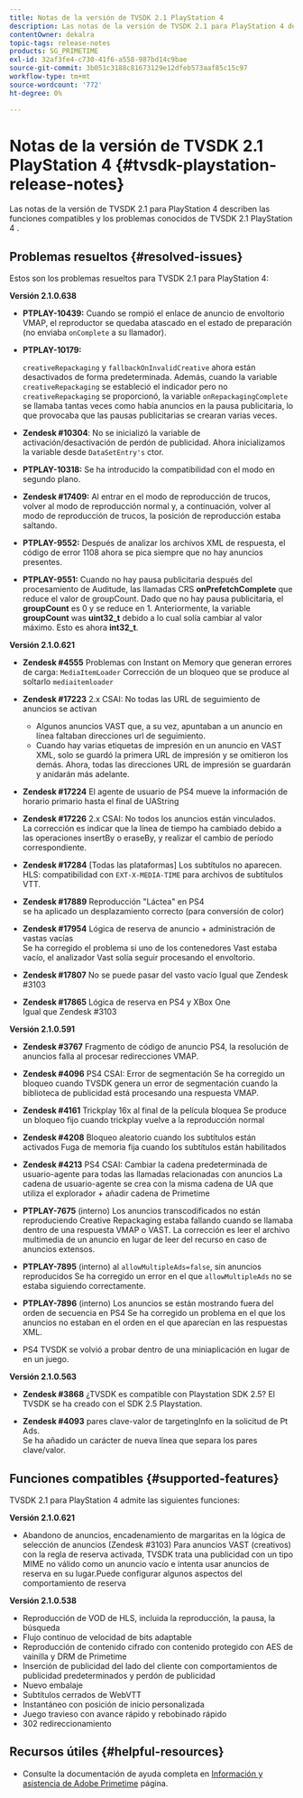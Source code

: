 ```yaml
---
title: Notas de la versión de TVSDK 2.1 PlayStation 4
description: Las notas de la versión de TVSDK 2.1 para PlayStation 4 describen las funciones compatibles y los problemas conocidos de TVSDK 2.1 PlayStation 4 .
contentOwner: dekalra
topic-tags: release-notes
products: SG_PRIMETIME
exl-id: 32af3fe4-c730-41f6-a558-987bd14c9bae
source-git-commit: 3b051c3188c81673129e12dfeb573aaf85c15c97
workflow-type: tm+mt
source-wordcount: '772'
ht-degree: 0%

---
```


# Notas de la versión de TVSDK 2.1 PlayStation 4 {#tvsdk-playstation-release-notes}

Las notas de la versión de TVSDK 2.1 para PlayStation 4 describen las funciones compatibles y los problemas conocidos de TVSDK 2.1 PlayStation 4 .

## Problemas resueltos {#resolved-issues}

Estos son los problemas resueltos para TVSDK 2.1 para PlayStation 4:

**Versión 2.1.0.638**

* **PTPLAY-10439:**
Cuando se rompió el enlace de anuncio de envoltorio VMAP, el reproductor se quedaba atascado en el estado de preparación (no enviaba 
`onComplete` a su llamador).

* **PTPLAY-10179:**

   `creativeRepackaging` y `fallbackOnInvalidCreative` ahora están desactivados de forma predeterminada. Además, cuando la variable `creativeRepackaging` se estableció el indicador pero no `creativeRepackaging` se proporcionó, la variable `onRepackagingComplete` se llamaba tantas veces como había anuncios en la pausa publicitaria, lo que provocaba que las pausas publicitarias se crearan varias veces.

* **Zendesk #10304**: No se inicializó la variable de activación/desactivación de perdón de publicidad. Ahora inicializamos la variable desde `DataSetEntry's` ctor.

* **PTPLAY-10318:**
Se ha introducido la compatibilidad con el modo en segundo plano.
* **Zendesk #17409:**
Al entrar en el modo de reproducción de trucos, volver al modo de reproducción normal y, a continuación, volver al modo de reproducción de trucos, la posición de reproducción estaba saltando.
* **PTPLAY-9552:**
Después de analizar los archivos XML de respuesta, el código de error 1108 ahora se pica siempre que no hay anuncios presentes.
* **PTPLAY-9551:**
Cuando no hay pausa publicitaria después del procesamiento de Auditude, las llamadas CRS 
**onPrefetchComplete** que reduce el valor de groupCount. Dado que no hay pausa publicitaria, el **groupCount** es 0 y se reduce en 1. Anteriormente, la variable **groupCount** was **uint32_t** debido a lo cual solía cambiar al valor máximo. Esto es ahora **int32_t**.

**Versión 2.1.0.621**

* **Zendesk #4555**
Problemas con Instant on Memory que generan errores de carga: 
`MediaItemLoader` Corrección de un bloqueo que se produce al soltarlo `mediaitemloader`

* **Zendesk #17223**
2.x CSAI: No todas las URL de seguimiento de anuncios se activan
   * Algunos anuncios VAST que, a su vez, apuntaban a un anuncio en línea faltaban direcciones url de seguimiento.
   * Cuando hay varias etiquetas de impresión en un anuncio en VAST XML, solo se guardó la primera URL de impresión y se omitieron los demás. Ahora, todas las direcciones URL de impresión se guardarán y anidarán más adelante.
* **Zendesk #17224**
El agente de usuario de PS4 mueve la información de horario primario hasta el final de UAString
* **Zendesk #17226**
2.x CSAI: No todos los anuncios están vinculados.
\
   La corrección es indicar que la línea de tiempo ha cambiado debido a las operaciones insertBy o eraseBy, y realizar el cambio de período correspondiente.

* **Zendesk #17284**
   [Todas las plataformas] Los subtítulos no aparecen.\
   HLS: compatibilidad con `EXT-X-MEDIA-TIME` para archivos de subtítulos VTT.

* **Zendesk #17889**
Reproducción &quot;Láctea&quot; en PS4
\
   se ha aplicado un desplazamiento correcto (para conversión de color)

* **Zendesk #17954**
Lógica de reserva de anuncio + administración de vastas vacías
\
   Se ha corregido el problema si uno de los contenedores Vast estaba vacío, el analizador Vast solía seguir procesando el envoltorio.

* **Zendesk #17807**
No se puede pasar del vasto vacío Igual que Zendesk #3103

* **Zendesk #17865**
Lógica de reserva en PS4 y XBox One
\
   Igual que Zendesk #3103

**Versión 2.1.0.591**

* **Zendesk #3767**
Fragmento de código de anuncio PS4, la resolución de anuncios falla al procesar redirecciones VMAP.
* **Zendesk #4096**
PS4 CSAI: Error de segmentación Se ha corregido un bloqueo cuando TVSDK genera un error de segmentación cuando la biblioteca de publicidad está procesando una respuesta VMAP.

* **Zendesk #4161**
Trickplay 16x al final de la película bloquea Se produce un bloqueo fijo cuando trickplay vuelve a la reproducción normal

* **Zendesk #4208**
Bloqueo aleatorio cuando los subtítulos están activados Fuga de memoria fija cuando los subtítulos están habilitados

* **Zendesk #4213**
PS4 CSAI: Cambiar la cadena predeterminada de usuario-agente para todas las llamadas relacionadas con anuncios La cadena de usuario-agente se crea con la misma cadena de UA que utiliza el explorador + añadir cadena de Primetime

* **PTPLAY-7675** (interno) Los anuncios transcodificados no están reproduciendo Creative Repackaging estaba fallando cuando se llamaba dentro de una respuesta VMAP o VAST. La corrección es leer el archivo multimedia de un anuncio en lugar de leer del recurso en caso de anuncios extensos.

* **PTPLAY-7895** (interno) al `allowMultipleAds=false`, sin anuncios reproducidos Se ha corregido un error en el que `allowMultipleAds` no se estaba siguiendo correctamente.

* **PTPLAY-7896** (interno) Los anuncios se están mostrando fuera del orden de secuencia en PS4 Se ha corregido un problema en el que los anuncios no estaban en el orden en el que aparecían en las respuestas XML.

* PS4 TVSDK se volvió a probar dentro de una miniaplicación en lugar de en un juego.

**Versión 2.1.0.563**

* **Zendesk #3868**
¿TVSDK es compatible con Playstation SDK 2.5? El TVSDK se ha creado con el SDK 2.5 Playstation.

* **Zendesk #4093**
pares clave-valor de targetingInfo en la solicitud de Pt Ads.
\
   Se ha añadido un carácter de nueva línea que separa los pares clave/valor.

## Funciones compatibles {#supported-features}

TVSDK 2.1 para PlayStation 4 admite las siguientes funciones:

**Versión 2.1.0.621**

* Abandono de anuncios, encadenamiento de margaritas en la lógica de selección de anuncios (Zendesk #3103) Para anuncios VAST (creativos) con la regla de reserva activada, TVSDK trata una publicidad con un tipo MIME no válido como un anuncio vacío e intenta usar anuncios de reserva en su lugar.Puede configurar algunos aspectos del comportamiento de reserva

**Versión 2.1.0.538**

* Reproducción de VOD de HLS, incluida la reproducción, la pausa, la búsqueda
* Flujo continuo de velocidad de bits adaptable
* Reproducción de contenido cifrado con contenido protegido con AES de vainilla y DRM de Primetime
* Inserción de publicidad del lado del cliente con comportamientos de publicidad predeterminados y perdón de publicidad
* Nuevo embalaje
* Subtítulos cerrados de WebVTT
* Instantáneo con posición de inicio personalizada
* Juego travieso con avance rápido y rebobinado rápido
* 302 redireccionamiento

## Recursos útiles {#helpful-resources}

* Consulte la documentación de ayuda completa en [Información y asistencia de Adobe Primetime](https://experienceleague.adobe.com/docs/primetime.html) página.
